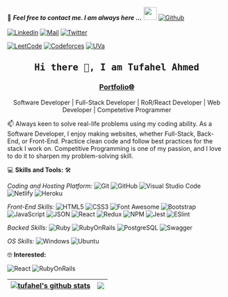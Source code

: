 
📝 ***Feel free to contact me. I am always here ...*** <img src="https://media.giphy.com/media/WUlplcMpOCEmTGBtBW/giphy.gif" width="30">  [![Github](https://img.shields.io/github/followers/Tufahel?label=Follow%20Me&style=social)](https://github.com/Tufahel)
<br>
<br>
[![Linkedin](https://img.shields.io/badge/LinkedIn-Tufahel%20Ahmed-blue?logo=Linkedin&logoColor=blue&labelColor=black)](https://www.linkedin.com/in/tufahel-ahmed/)
[![Mail](https://img.shields.io/badge/Gmail-tufahel96@gmail.com-red?logo=Gmail&logoColor=red&labelColor=black)](mailto:tufahel96@gmail.com)
[![Twitter](https://img.shields.io/badge/Twitter-TufahelAhmed-blue?logo=Twitter&logoColor=blue&labelColor=black)](https://twitter.com/TufahelAhmed)

[![LeetCode](https://img.shields.io/badge/LeetCode-tufahel96-yellow?logo=LeetCode&logoColor=white&labelColor=black)](https://leetcode.com/tufahel96/)
[![Codeforces](https://img.shields.io/badge/Codeforces-tufahel_ahmed-blue?logo=Codeforces&logoColor=white&labelColor=black)](http://www.codeforces.com/profile/tufahel_ahmed)
[![UVa](https://img.shields.io/badge/UVa-Tufahel_Ahmed-red?logo=UVa&logoColor=white&labelColor=black)](https://uhunt.onlinejudge.org/id/909308)


<h2 align='center'><samp><strong>Hi there 👋, I am Tufahel Ahmed</strong></samp></h2>
<h3 align='center'><strong><a href="https://tufahel.github.io/portfolio-desktop-version/" target="_blank">Portfolio🌐</a></strong></h3>
<p align='center'>Software Developer | Full-Stack Developer | RoR/React Developer | Web Developer | Competetive Programmer</p>

<p align='left'> 📫 Always keen to solve real-life problems using my coding ability. As a Software Developer, I enjoy making websites, whether Full-Stack, Back-End, or Front-End. Practice clean code and follow best practices for the stack I work on. Competitive Programming is one of my passion, and I love to do it to sharpen my problem-solving skill. </p>

💻 **Skills and Tools:**  🛠️<br>

*Coding and Hosting Platform:*
![Git](https://img.shields.io/badge/-Git-000000?style=flat&logo=git&logoColor=F05032&labelColor=ffffff)
![GitHub](https://img.shields.io/badge/-GitHub-000000?style=flat&logo=github&logoColor=000000&labelColor=ffffff)
![Visual Studio Code](https://img.shields.io/badge/-VSCode-000000?style=flat&logo=visual-studio-code&labelColor=007ACC)
![Netlify](https://img.shields.io/badge/-Netlify-000000?style=flat&logo=netlify&logoColor=blue&labelColor=white)
![Heroku](https://img.shields.io/badge/-Heroku-000000?style=flat&logo=heroku&logoColor=white&labelColor=violet)

*Front-End Skills:*
![HTML5](https://img.shields.io/badge/-HTML5-000000?style=flat&logo=html5&logoColor=ffffff&labelColor=E34F26)
![CSS3](https://img.shields.io/badge/-CSS3-000000?style=flat&logo=css3&logoColor=ffffff&labelColor=1572B6) 
![Font Awesome](https://img.shields.io/badge/-font%20awesome-000000?style=flat&logo=font-awesome&logoColor=339AF0&labelColor=ffffff)
![Bootstrap](https://img.shields.io/badge/-Bootstrap-000000?style=flat&logo=bootstrap&logoColor=ffffff&labelColor=563D7C)
![JavaScript](https://img.shields.io/badge/-JavaScript-000000?style=flat&logo=javascript)
![JSON](https://img.shields.io/badge/-JSON-000000?style=flat&logo=JSON&logoColor=000000&labelColor=ffffff)
![React](https://img.shields.io/badge/-React-000000?style=flat&logo=react)
![Redux](https://img.shields.io/badge/-Redux-000000?style=flat&logo=redux&logoColor=764ABC&labelColor=ffffff)
![NPM](https://img.shields.io/badge/-npm-000000?style=flat&logo=npm&labelColor=ffffff)
![Jest](https://img.shields.io/badge/-Jest-000000?style=flat&logo=Jest&logoColor=C21325&labelColor=ffffff)
![ESlint](https://img.shields.io/badge/-ESlint-000000?style=flat&logo=ESlint&labelColor=4B32C3)

*Backed Skills:*
![Ruby](https://img.shields.io/badge/-Ruby-000000?style=flat&logo=ruby&logoColor=red&labelColor=white)
![RubyOnRails](https://img.shields.io/badge/-Ruby_On_Rails-000000?style=flat&logo=rubyonrails&logoColor=red&labelColor=white)
![PostgreSQL](https://img.shields.io/badge/-PostgreSQL-000000?style=flat&logo=postgresql&logoColor=ffffff&labelColor=336791)
![Swagger](https://img.shields.io/badge/-Swagger-000000?style=flat&logo=swagger)

*OS Skills:*
![Windows](https://img.shields.io/badge/-Windows-000000?style=flat&logo=windows&logoColor=ffffff&labelColor=0078D6)
![Ubuntu](https://img.shields.io/badge/-Ubuntu-000000?style=flat&logo=Ubuntu&logoColor=white&labelColor=orange)

🤓 **Interested:** <br>

![React](https://img.shields.io/badge/-React-000000?style=flat&logo=react)
![RubyOnRails](https://img.shields.io/badge/-Ruby_On_Rails-000000?style=flat&logo=rubyonrails&logoColor=red&labelColor=white)

| <a href="https://github.com/tufahel/github-readme-stats"><img align="center" src="https://github-readme-stats.vercel.app/api?username=tufahel&show_icons=true&include_all_commits=true&theme=buefy&hide_border=true" alt="tufahel's github stats" /></a> | <a href="https://github.com/tufahel/github-readme-stats"><img align="center" src="https://github-readme-stats.vercel.app/api/top-langs/?username=tufahel&layout=compact&theme=buefy&hide_border=true" /></a> |
| ------------- | ------------- |

